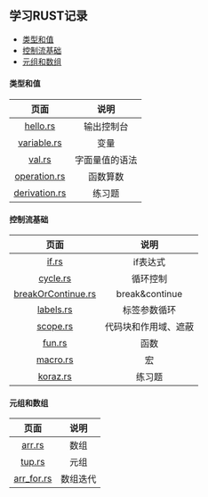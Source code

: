 ## 学习RUST记录

- [类型和值](#类型和值)
- [控制流基础](#控制流基础)
- [元组和数组](#元组和数组)

#### 类型和值

|                     页面                     |   说明    |
|:------------------------------------------:|:-------:|
|      [hello.rs](src/example/hello.rs)      |  输出控制台  |
|   [variable.rs](src/example/variable.rs)   |   变量    |
|        [val.rs](src/example/val.rs)        | 字面量值的语法 |
|  [operation.rs](src/example/operation.rs)  |  函数算数   |
| [derivation.rs](src/example/derivation.rs) |   练习题   |

#### 控制流基础

|                          页面                          |       说明       |
|:----------------------------------------------------:|:--------------:|
|              [if.rs](src/example/if.rs)              |     if表达式      |
|           [cycle.rs](src/example/cycle.rs)           |      循环控制      |
| [breakOrContinue.rs](src/example/breakOrContinue.rs) | break&continue |
|          [labels.rs](src/example/labels.rs)          |     标签参数循环     |
|           [scope.rs](src/example/scope.rs)           |   代码块和作用域、遮蔽   |
|             [fun.rs](src/example/fun.rs)             |       函数       |
|           [macro.rs](src/example/macro.rs)           |       宏        |
|           [koraz.rs](src/example/koraz.rs)           |      练习题       |

#### 元组和数组

|                  页面                  |  说明  |
|:------------------------------------:|:----:|
|     [arr.rs](src/example/arr.rs)     |  数组  |
|     [tup.rs](src/example/tup.rs)     |  元组  |
| [arr_for.rs](src/example/arr_for.rs) | 数组迭代 |
